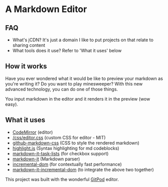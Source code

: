 
# A Markdown Editor

## FAQ
- What's jCDN? It's just a domain I like to put projects on that relate to sharing content
- What tools does it use? Refer to 'What it uses' below

## How it works
Have you ever wondered what it would be like to preview your markdown as you're writing it?
Do you want to play minesweeper?
With this new advanced technology, you can do one of those things.

You input markdown in the editor and it renders it in the preview (wow easy).

## What it uses
- [CodeMirror](https://github.com/codemirror/CodeMirror) (editor)
- [/css/editor.css](https://md.jcdn.io/css/editor.css) (custom CSS for editor - MIT)
- [github-markdown-css](https://github.com/sindresorhus/github-markdown-css) (CSS to style the rendered markdown)
- [highlight.js](https://github.com/highlightjs/highlight.js) (Syntax highlighting for md codeblocks)
- [markdown-it-task-lists](https://github.com/revin/markdown-it-task-lists) (for checkbox support)
- [markdown-it](https://github.com/markdown-it/markdown-it) (Markdown parser)
- [incremental-dom](https://github.com/google/incremental-dom) (for contextually fast performance)
- [markdown-it-incremental-dom](https://github.com/yhatt/markdown-it-incremental-dom) (to integrate the above two together)


This project was built with the wonderful [GitPod](https://gitpod.io) editor.


